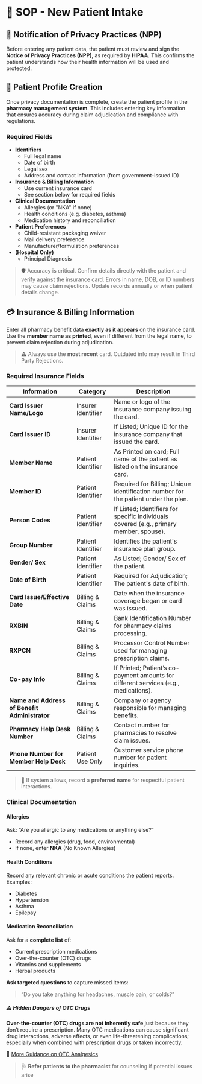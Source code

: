 # 🔁 SOP - New Patient Intake

## 📜 Notification of Privacy Practices (NPP)

Before entering any patient data, the patient must review and sign the **Notice of Privacy Practices (NPP)**, as required by **HIPAA**. This confirms the patient understands how their health information will be used and protected.

## 👤 Patient Profile Creation

Once privacy documentation is complete, create the patient profile in the **pharmacy management system**. This includes entering key information that ensures accuracy during claim adjudication and compliance with regulations.

### Required Fields

- **Identifiers**
  - Full legal name  
  - Date of birth  
  - Legal sex  
  - Address and contact information (from government-issued ID)
- **Insurance & Billing Information**
  - Use current insurance card  
  - See section below for required fields
- **Clinical Documentation**
  - Allergies (or "NKA" if none)  
  - Health conditions (e.g. diabetes, asthma)  
  - Medication history and reconciliation  
- **Patient Preferences**
  - Child-resistant packaging waiver  
  - Mail delivery preference  
  - Manufacturer/formulation preferences  
- **(Hospital Only)**
  - Principal Diagnosis

> 🛡️ Accuracy is critical. Confirm details directly with the patient and verify against the insurance card. Errors in name, DOB, or ID numbers may cause claim rejections. Update records annually or when patient details change.

## 💳 Insurance & Billing Information

Enter all pharmacy benefit data **exactly as it appears** on the insurance card. Use the **member name as printed**, even if different from the legal name, to prevent claim rejection during adjudication.

> ⚠️ Always use the **most recent** card. Outdated info may result in Third Party Rejections.

### Required Insurance Fields

| Information | Category | Description |
|-------------|----------|-------------|
| **Card Issuer Name/Logo** | Insurer Identifier | Name or logo of the insurance company issuing the card. |
| **Card Issuer ID** | Insurer Identifier | If Listed; Unique ID for the insurance company that issued the card. |
| **Member Name** | Patient Identifier | As Printed on card; Full name of the patient as listed on the insurance card. |
| **Member ID** | Patient Identifier | Required for Billing; Unique identification number for the patient under the plan. |
| **Person Codes** | Patient Identifier | If Listed; Identifiers for specific individuals covered (e.g., primary member, spouse). |
| **Group Number** | Patient Identifier | Identifies the patient's insurance plan group. |
| **Gender/ Sex** | Patient Identifier | As Listed; Gender/ Sex of the patient. |
| **Date of Birth** | Patient Identifier | Required for Adjudication; The patient's date of birth. |
| **Card Issue/Effective Date** | Billing & Claims | Date when the insurance coverage began or card was issued. |
| **RXBIN** | Billing & Claims | Bank Identification Number for pharmacy claims processing. |
| **RXPCN** | Billing & Claims | Processor Control Number used for managing prescription claims. |
| **Co-pay Info** | Billing & Claims | If Printed; Patient’s co-payment amounts for different services (e.g., medications). |
| **Name and Address of Benefit Administrator** | Billing & Claims | Company or agency responsible for managing benefits. |
| **Pharmacy Help Desk Number** | Billing & Claims  | Contact number for pharmacies to resolve claim issues. |
| **Phone Number for Member Help Desk** | Patient Use Only | Customer service phone number for patient inquiries. |

> 📝 If system allows, record a **preferred name** for respectful patient interactions.

### Clinical Documentation

#### Allergies

Ask: “Are you allergic to any medications or anything else?”

- Record any allergies (drug, food, environmental)  
- If none, enter **NKA** (No Known Allergies)

#### Health Conditions

Record any relevant chronic or acute conditions the patient reports. Examples:

- Diabetes  
- Hypertension  
- Asthma  
- Epilepsy  

#### Medication Reconciliation

Ask for a **complete list** of:

- Current prescription medications
- Over-the-counter (OTC) drugs
- Vitamins and supplements
- Herbal products

**Ask targeted questions** to capture missed items:  
> “Do you take anything for headaches, muscle pain, or colds?”

##### ⚠️ Hidden Dangers of OTC Drugs

**Over-the-counter (OTC) drugs are not inherently safe** just because they don’t require a prescription. Many OTC medications can cause significant drug interactions, adverse effects, or even life-threatening complications; especially when combined with prescription drugs or taken incorrectly.

🔗 [More Guidance on OTC Analgesics](./Prescriptions/i_otc_analgesics.md)

> 🩺 **Refer patients to the pharmacist** for counseling if potential issues arise  
